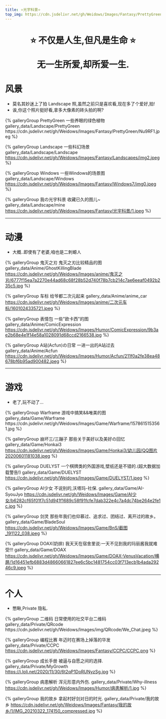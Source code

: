 ```yaml
---
title: ⭐光宇科景⭐
top_img: https://cdn.jsdelivr.net/gh/Weidows/Images/Fantasy/PrettyGreen/NuP226.jpeg
---
```


<!--
 * @Author: Weidows
 * @Date: 2020-08-27 11:23:35
 * @LastEditors: Weidows
 * @LastEditTime: 2021-03-23 00:15:07
 * @FilePath: \Weidowsd:\Game\Github\Blog-private\source\gallery_data\index.md
-->

<h1 align="center">

⭐️ 不仅是人生,但凡是生命 ⭐️

无一生所爱,却所爱一生.

</h1>

# 风景

- 莫名其妙迷上了拍 Landscape 照,虽然之前只是喜欢看,现在多了个爱好,拍!
- 诶,你这个照片挺好看,拿多大像素的砖头拍的啊?

<div class="gallery-group-main">
{% galleryGroup PrettyGreen 一些养眼的绿色植物 gallery_data/Landscape/PrettyGreen https://cdn.jsdelivr.net/gh/Weidows/Images/Fantasy/PrettyGreen/Nu9RF1.jpeg %}

{% galleryGroup Landscape 一些科幻场景 gallery_data/Landscape/Landscape https://cdn.jsdelivr.net/gh/Weidows/Images/Fantasy/Landscapes/img2.jpeg %}

{% galleryGroup Windows 一些Windows的场景图 gallery_data/Landscape/Windows https://cdn.jsdelivr.net/gh/Weidows/Images/Fantasy/Windows7/img0.jpeg %}

{% galleryGroup 我の光宇科景 收藏已久的图儿~ gallery_data/Landscape/mine https://cdn.jsdelivr.net/gh/Weidows/Images/Fantasy/光宇科景/1.jpeg %}

</div>

---

# 动漫

- 大概..即使有了老婆,咱也是二刺螈人

<div class="gallery-group-main">

{% galleryGroup 鬼灭之刃 鬼灭之刃比较精品的图 gallery_data/Anime/GhostKillingBlade https://cdn.jsdelivr.net/gh/Weidows/Images/anime/鬼灭之刃/6777f15ea7a2270e44ad68c68f28b52d740f78b7cb214c7ae6eeaf0492b235c5.jpg %}

{% galleryGroup 车标 给爷都二次元起来 gallery_data/Anime/anime_car https://cdn.jsdelivr.net/gh/Weidows/Images/anime/二次元车标/1601024335721.jpeg %}

{% galleryGroup 表情包 一些"欧卡西"的图 gallery_data/Anime/ComicExpression https://cdn.jsdelivr.net/gh/Weidows/Images/Humor/ComicExpression/9b3ae2b68e4e1f14e58a1028091d68ccd2166538.jpg %}

{% galleryGroup A站(Acfun)の日常 一进一出的A站过去 gallery_data/Anime/Acfun https://cdn.jsdelivr.net/gh/Weidows/Images/Humor/Acfun/211f0a2fe38ea48678bf6b95ad900482.jpeg %}

</div>

---

# 游戏

- 老了,玩不动了...

<div class="gallery-group-main">
{% galleryGroup Warframe 游戏中搞笑&&唯美的图 gallery_data/Game/Warframe https://cdn.jsdelivr.net/gh/Weidows/Images/Game/Warframe/1578615153561.jpg %}

{% galleryGroup 崩坏三/三蹦子 那些关于美好以及美好の回忆 gallery_data/Game/Honkai3 https://cdn.jsdelivr.net/gh/Weidows/Images/Game/Honkai3/幼儿园/QQ图片20200601181038.jpeg %}

{% galleryGroup DUELYST 一个棋牌类的外国游戏,壁纸还是不错的.(超大数据加载警告!) gallery_data/Game/DUELYST https://cdn.jsdelivr.net/gh/Weidows/Images/Game/DUELYST/1.jpeg %}

{% galleryGroup AI少女 不说别的,沃塔玛-社保. gallery_data/Game/AI-SyouJyo https://cdn.jsdelivr.net/gh/Weidows/Images/Game/AI少女/b6282cf65f01f7c51d941f1689c58f91fcfe7dab322e4c7a4dc74be264e2fe1c.jpg %}

{% galleryGroup 剑灵 那些年我们也仰慕过、追求过、团结过、离开过的故乡。 gallery_data/Game/BladeSoul https://cdn.jsdelivr.net/gh/Weidows/Images/Game/BnS/截图_191122_038.jpeg %}

{% galleryGroup DOAX(奶排) 我天天在宿舍里说:一天不见到我的玛丽酱我就难受!!! gallery_data/Game/DOAX https://cdn.jsdelivr.net/gh/Weidows/Images/Game/DOAX-VenusVacation/横屏/1d16451efb6883d48660661827ee6c5bc1481754cc03f713ecb1b4ada29246c9.jpeg %}

</div>

---

# 个人

- 憋瞅,Private 隐私.

<div class="gallery-group-main">
{% galleryGroup 二维码 日常使用的社交平台二维码 gallery_data/Private/QRcode https://cdn.jsdelivr.net/gh/Weidows/Images/img/QRcode/We_Chat.jpeg %}

{% galleryGroup 编程比赛 年迈时在赛场上掉落的华发 gallery_data/Private/CCPC https://cdn.jsdelivr.net/gh/Weidows/Images/Fantasy/CCPC/CCPC.png %}

{% galleryGroup 成长手册 被逼与自愿之间的选择. gallery_data/Private/MyGrowth https://i.loli.net/2020/11/30/6t2qP1DoRUNyzSg.jpg %}

{% galleryGroup 病患解析 浑元形意内外伤. gallery_data/Private/Why-illness https://cdn.jsdelivr.net/gh/Weidows/Images/Humor/病患解析/1.jpg %}

{% galleryGroup 我的故乡 拿起村好剑对日的时光. gallery_data/Private/我的故乡 https://cdn.jsdelivr.net/gh/Weidows/Images/Fantasy/我的故乡/1/IMG_20210322_174150_compressed.jpg %}
</div>
